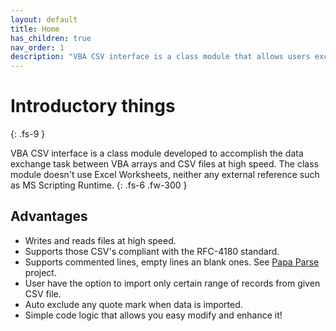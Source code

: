 ```yaml
---
layout: default
title: Home
has_children: true
nav_order: 1
description: "VBA CSV interface is a class module that allows users exchange data between VBA arrays and CSV files at high speed."
---
```


# Introductory things
{: .fs-9 }

VBA CSV interface is a class module developed to accomplish the data exchange task between VBA arrays and CSV files at high speed. The class module doesn't use Excel Worksheets, neither any external reference such as MS Scripting Runtime.
{: .fs-6 .fw-300 }

## Advantages
* Writes and reads files at high speed.
* Supports those CSV's compliant with the RFC-4180 standard.
* Supports commented lines, empty lines an blank ones. See [Papa Parse](https://www.papaparse.com/) project.
* User have the option to import only certain range of records from given CSV file.
* Auto exclude any quote mark when data is imported.
* Simple code logic that allows you easy modify and enhance it!